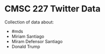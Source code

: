 # CMSC 227 Twitter Data

Collection of data about:

* #mds
* Miriam Santiago
* Miram Defensor Santiago
* Donald Trump



